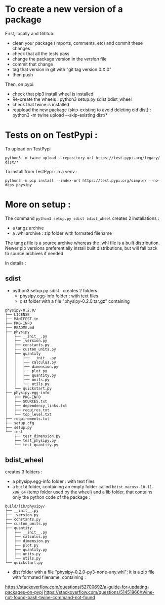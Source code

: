 # To create a new version of a package
First, locally and Gihtub:
 - clean your package (imports, comments, etc) and commit these changes
 - check that all the tests pass
 - change the package version in the _version_ file
 - commit that change
 - tag that version in git with "git tag version 0.X.0"
 - then push
 
Then, on pypi:
 - check that pip3 install wheel is installed
 - Re-create the wheels : python3 setup.py sdist bdist_wheel
 - check that twine is installed 
 - reupload the new package (skip-existing to avoid deleting old dist) : python3 -m twine upload --skip-existing dist/* 
 
 
# Tests on on TestPypi : 
To upload on TestPypi
```
python3 -m twine upload --repository-url https://test.pypi.org/legacy/ dist/*
```
To install from TestPypi : in a venv : 

```
python3 -m pip install --index-url https://test.pypi.org/simple/ --no-deps physipy
```


 
 
# More on setup : 
The  command `python3 setup.py sdist bdist_wheel` creates 2 installations : 
 - a tar.gz archive
 - a .whl archive : zip folder with formated filename
 
The tar.gz file is a source archive whereas the .whl file is a built distribution. Newer pip versions preferentially install built distributions, but will fall back to source archives if needed

In details : 

## sdist
- python3 setup.py sdist : creates 2 folders 
    - physipy.egg-info folder : with text files
    - dist folder with a file "physipy-0.2.0.tar.gz" containing 
```
physipy-0.2.0/
├── LICENSE
├── MANIFEST.in
├── PKG-INFO
├── README.md
├── physipy
│   ├── __init__.py
│   ├── _version.py
│   ├── constants.py
│   ├── custom_units.py
│   ├── quantity
│   │   ├── __init__.py
│   │   ├── calculus.py
│   │   ├── dimension.py
│   │   ├── plot.py
│   │   ├── quantity.py
│   │   ├── units.py
│   │   └── utils.py
│   └── quickstart.py
├── physipy.egg-info
│   ├── PKG-INFO
│   ├── SOURCES.txt
│   ├── dependency_links.txt
│   ├── requires.txt
│   └── top_level.txt
├── requirements.txt
├── setup.cfg
├── setup.py
└── test
    ├── test_dimension.py
    ├── test_physipy.py
    └── test_quantity.py
```


## bdist_wheel
creates 3 folders : 

- a physipy.egg-info folder : with text files
- a `build` folder, containing an empty folder called `bdist.macosx-10.11-x86_64` (temp folder used by the wheel) and a lib folder, that contains only the python code of the package :
```
build/lib/physipy/
├── __init__.py
├── _version.py
├── constants.py
├── custom_units.py
├── quantity
│   ├── __init__.py
│   ├── calculus.py
│   ├── dimension.py
│   ├── plot.py
│   ├── quantity.py
│   ├── units.py
│   └── utils.py
└── quickstart.py
```
- dist folder with a file "physipy-0.2.0-py3-none-any.whl"; it is a zip file with formated filename, containing : 


https://stackoverflow.com/questions/52700692/a-guide-for-updating-packages-on-pypi
https://stackoverflow.com/questions/51451966/twine-not-found-bash-twine-command-not-found
